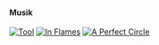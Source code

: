 #### Musik

[![Tool](image/lateralus.jpg?width=100&height=100&crop-to-fit)](https://www.toolband.com/ "Tool")
[![In Flames](image/if.jpg?width=100&height=100&crop-to-fit)](http://www.inflames.com/ "In Flames")
[![A Perfect Circle](image/apf.png?width=100&height=100&crop-to-fit)](https://www.aperfectcircle.com/ "A Perfect Circle")
